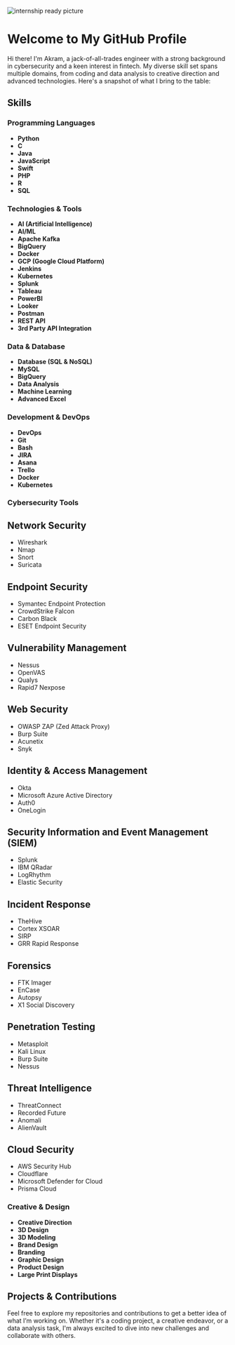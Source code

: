 
![internship ready picture](https://github.com/akramguediri/akramguediri/blob/main/internshipreadypostwithtext.png)
# Welcome to My GitHub Profile

Hi there! I'm Akram, a jack-of-all-trades engineer with a strong background in cybersecurity and a keen interest in fintech. My diverse skill set spans multiple domains, from coding and data analysis to creative direction and advanced technologies. Here's a snapshot of what I bring to the table:

## Skills

### Programming Languages
- **Python**
- **C**
- **Java**
- **JavaScript**
- **Swift**
- **PHP**
- **R**
- **SQL**

### Technologies & Tools
- **AI (Artificial Intelligence)**
- **AI/ML**
- **Apache Kafka**
- **BigQuery**
- **Docker**
- **GCP (Google Cloud Platform)**
- **Jenkins**
- **Kubernetes**
- **Splunk**
- **Tableau**
- **PowerBI**
- **Looker**
- **Postman**
- **REST API**
- **3rd Party API Integration**

### Data & Database
- **Database (SQL & NoSQL)**
- **MySQL**
- **BigQuery**
- **Data Analysis**
- **Machine Learning**
- **Advanced Excel**

### Development & DevOps
- **DevOps**
- **Git**
- **Bash**
- **JIRA**
- **Asana**
- **Trello**
- **Docker**
- **Kubernetes**

### Cybersecurity Tools

## Network Security
- Wireshark
- Nmap
- Snort
- Suricata

## Endpoint Security
- Symantec Endpoint Protection
- CrowdStrike Falcon
- Carbon Black
- ESET Endpoint Security

## Vulnerability Management
- Nessus
- OpenVAS
- Qualys
- Rapid7 Nexpose

## Web Security
- OWASP ZAP (Zed Attack Proxy)
- Burp Suite
- Acunetix
- Snyk

## Identity & Access Management
- Okta
- Microsoft Azure Active Directory
- Auth0
- OneLogin

## Security Information and Event Management (SIEM)
- Splunk
- IBM QRadar
- LogRhythm
- Elastic Security

## Incident Response
- TheHive
- Cortex XSOAR
- SIRP
- GRR Rapid Response

## Forensics
- FTK Imager
- EnCase
- Autopsy
- X1 Social Discovery

## Penetration Testing
- Metasploit
- Kali Linux
- Burp Suite
- Nessus

## Threat Intelligence
- ThreatConnect
- Recorded Future
- Anomali
- AlienVault

## Cloud Security
- AWS Security Hub
- Cloudflare
- Microsoft Defender for Cloud
- Prisma Cloud


### Creative & Design
- **Creative Direction**
- **3D Design**
- **3D Modeling**
- **Brand Design**
- **Branding**
- **Graphic Design**
- **Product Design**
- **Large Print Displays**

## Projects & Contributions

Feel free to explore my repositories and contributions to get a better idea of what I’m working on. Whether it's a coding project, a creative endeavor, or a data analysis task, I'm always excited to dive into new challenges and collaborate with others.


